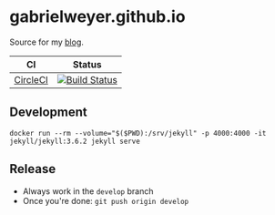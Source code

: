 # gabrielweyer.github.io

Source for my [blog][blog]. 

| CI | Status |
| --- | --- |
| [CircleCI][circle-ci] | [![Build Status][circle-ci-shield]][circle-ci] |

## Development

```posh
docker run --rm --volume="$($PWD):/srv/jekyll" -p 4000:4000 -it jekyll/jekyll:3.6.2 jekyll serve
```

## Release

- Always work in the `develop` branch
- Once you're done: `git push origin develop`

[blog]: https://gabrielweyer.github.io/
[circle-ci]: https://circleci.com/gh/gabrielweyer/gabrielweyer.github.io
[circle-ci-shield]: https://circleci.com/gh/gabrielweyer/gabrielweyer.github.io/tree/develop.svg?style=shield
